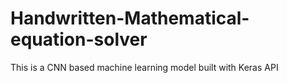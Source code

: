 # Handwritten-Mathematical-equation-solver
This is a CNN based machine learning model built with Keras API
